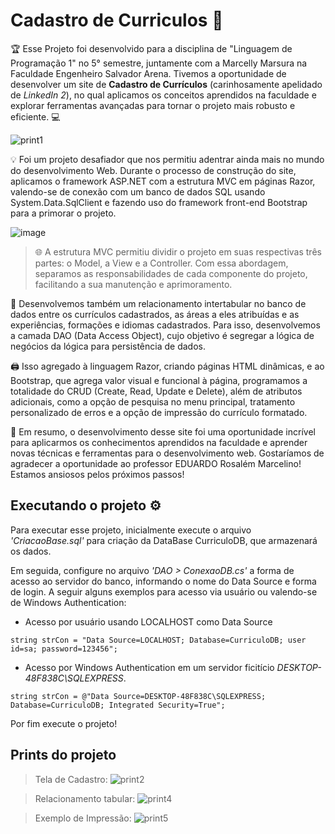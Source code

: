 # Cadastro de Curriculos 📑

🏆 Esse Projeto foi desenvolvido para a disciplina de "Linguagem de Programação 1" no 5° semestre, juntamente com a Marcelly Marsura na Faculdade Engenheiro Salvador Arena. Tivemos a oportunidade de desenvolver um site de **Cadastro de Currículos** (carinhosamente apelidado de *LinkedIn 2*), no qual aplicamos os conceitos aprendidos na faculdade e explorar ferramentas avançadas para tornar o projeto mais robusto e eficiente. 💻

![print1](https://user-images.githubusercontent.com/105802950/230798756-47bd0970-1ed5-43d7-a039-e1db97ac563d.png)

💡 Foi um projeto desafiador que nos permitiu adentrar ainda mais no mundo do desenvolvimento Web. Durante o processo de construção do site, aplicamos o framework ASP.NET com a estrutura MVC em páginas Razor, valendo-se de conexão com um banco de dados SQL usando System.Data.SqlClient e fazendo uso do framework front-end Bootstrap para a primorar o projeto. 

![image](https://user-images.githubusercontent.com/105802950/230798809-66de6d63-1c0d-4dba-bac1-8e9980018a84.png)

> 🌐 A estrutura MVC permitiu dividir o projeto em suas respectivas três partes: o Model, a View e a Controller. Com essa abordagem, separamos as responsabilidades de cada componente do projeto, facilitando a sua manutenção e aprimoramento.

🎲 Desenvolvemos também um relacionamento intertabular no banco de dados entre os currículos cadastrados, as áreas a eles atribuídas e as experiências, formações e idiomas cadastrados. Para isso, desenvolvemos a camada DAO (Data Access Object), cujo objetivo é segregar a lógica de negócios da lógica para persistência de dados.

🖨 Isso agregado à linguagem Razor, criando páginas HTML dinâmicas, e ao Bootstrap, que agrega valor visual e funcional à página, programamos a totalidade do CRUD (Create, Read, Update e Delete), além de atributos adicionais, como a opção de pesquisa no menu principal, tratamento personalizado de erros e a opção de impressão do currículo formatado.

🎉 Em resumo, o desenvolvimento desse site foi uma oportunidade incrível para aplicarmos os conhecimentos aprendidos na faculdade e aprender novas técnicas e ferramentas para o desenvolvimento web. Gostaríamos de agradecer a oportunidade ao professor EDUARDO Rosalém Marcelino! Estamos ansiosos pelos próximos passos!

## Executando o projeto ⚙

Para executar esse projeto, inicialmente execute o arquivo *'CriacaoBase.sql'* para criação da DataBase CurriculoDB, que armazenará os dados.

Em seguida, configure no arquivo *'DAO > ConexaoDB.cs'* a forma de acesso ao servidor do banco, informando o nome do Data Source e forma de login. A seguir alguns exemplos para acesso via usuário ou valendo-se de Windows Authentication: 

- Acesso por usuário usando LOCALHOST como Data Source

```string strCon = "Data Source=LOCALHOST; Database=CurriculoDB; user id=sa; password=123456";```

- Acesso por Windows Authentication em um servidor ficitício *DESKTOP-48F838C\SQLEXPRESS*.

```string strCon = @"Data Source=DESKTOP-48F838C\SQLEXPRESS; Database=CurriculoDB; Integrated Security=True";```


Por fim execute o projeto!


## Prints do projeto

> Tela de Cadastro: 
![print2](https://user-images.githubusercontent.com/105802950/230799218-b51d9992-0b5e-4851-80a4-70717c84bbbe.png)

> Relacionamento tabular:
![print4](https://user-images.githubusercontent.com/105802950/230799239-e59b15ba-674e-440a-9fc3-7b2ee348cd9d.png)

> Exemplo de Impressão:
![print5](https://user-images.githubusercontent.com/105802950/230799248-aa3e89f5-8718-45d8-a97a-4a49d630286c.png)



